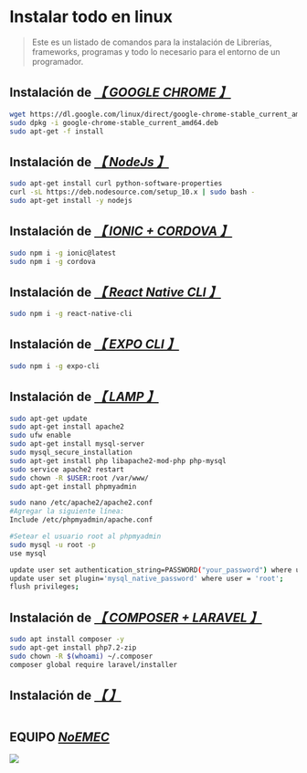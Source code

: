 # Instalar todo en linux
> Este es un listado de comandos para la instalación de Librerías, frameworks, programas y todo lo necesario para el entorno de un programador.

## Instalación de [_【 GOOGLE CHROME 】_](https://www.google.com/intl/es-419/chrome/)
```sh
wget https://dl.google.com/linux/direct/google-chrome-stable_current_amd64.deb
sudo dpkg -i google-chrome-stable_current_amd64.deb
sudo apt-get -f install
```

## Instalación de [_【 NodeJs 】_](https://nodejs.org)

```sh
sudo apt-get install curl python-software-properties
curl -sL https://deb.nodesource.com/setup_10.x | sudo bash -
sudo apt-get install -y nodejs
```


## Instalación de [_【 IONIC + CORDOVA 】_](https://ionicframework.com/)
```sh
sudo npm i -g ionic@latest
sudo npm i -g cordova
```

## Instalación de [_【 React Native CLI 】_](https://facebook.github.io/react-native/)
```sh
sudo npm i -g react-native-cli
```

## Instalación de [_【 EXPO CLI 】_](https://docs.expo.io/versions/latest/)
```sh
sudo npm i -g expo-cli
```

## Instalación de [_【 LAMP 】_]()
```sh
sudo apt-get update
sudo apt-get install apache2
sudo ufw enable
sudo apt-get install mysql-server
sudo mysql_secure_installation
sudo apt-get install php libapache2-mod-php php-mysql
sudo service apache2 restart
sudo chown -R $USER:root /var/www/
sudo apt-get install phpmyadmin

sudo nano /etc/apache2/apache2.conf
#Agregar la siguiente línea: 
Include /etc/phpmyadmin/apache.conf
```

```sh
#Setear el usuario root al phpmyadmin
sudo mysql -u root -p
use mysql

update user set authentication_string=PASSWORD("your_password") where user = 'root';
update user set plugin='mysql_native_password' where user = 'root';
flush privileges;
```

## Instalación de [_【 COMPOSER + LARAVEL 】_](https://laravel.com)
```sh
sudo apt install composer -y
sudo apt-get install php7.2-zip
sudo chown -R $(whoami) ~/.composer
composer global require laravel/installer
```

## Instalación de [_【  】_]()
```sh
```

## EQUIPO [_NoEMEC_](https://www.noemec.com)
<img src="https://www.noemec.com/members.svg">